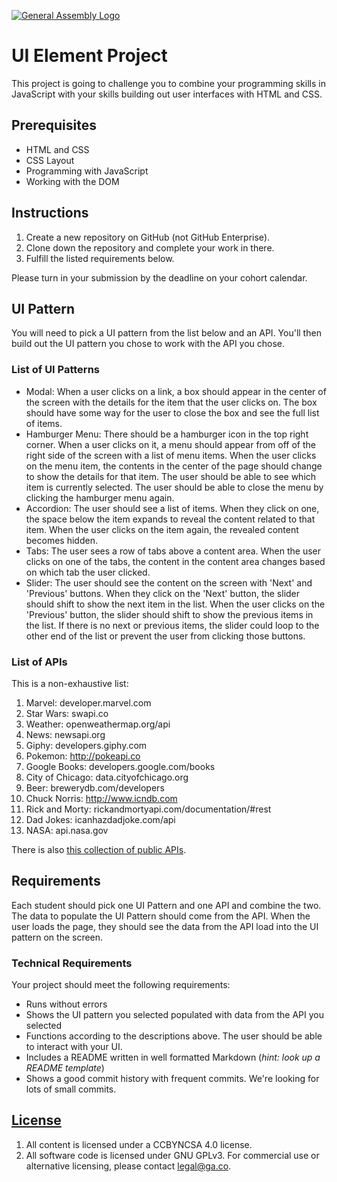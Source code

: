 [![General Assembly Logo](https://camo.githubusercontent.com/1a91b05b8f4d44b5bbfb83abac2b0996d8e26c92/687474703a2f2f692e696d6775722e636f6d2f6b6538555354712e706e67)](https://generalassemb.ly/education/web-development-immersive)

# UI Element Project

This project is going to challenge you to combine your programming skills in
JavaScript with your skills building out user interfaces with HTML and CSS.

## Prerequisites

- HTML and CSS
- CSS Layout
- Programming with JavaScript
- Working with the DOM

## Instructions

1. Create a new repository on GitHub (not GitHub Enterprise).
1. Clone down the repository and complete your work in there.
1. Fulfill the listed requirements below.

Please turn in your submission by the deadline on your cohort calendar.

## UI Pattern

You will need to pick a UI pattern from the list below and an API. You'll then
build out the UI pattern you chose to work with the API you chose.

### List of UI Patterns

* Modal: When a user clicks on a link, a box should appear in the center of the
    screen with the details for the item that the user clicks on. The box should
    have some way for the user to close the box and see the full list of items.
* Hamburger Menu: There should be a hamburger icon in the top right corner. When
    a user clicks on it, a menu should appear from off of the right side of the
    screen with a list of menu items. When the user clicks on the menu item, the
    contents in the center of the page should change to show the details for
    that item. The user should be able to see which item is currently selected.
    The user should be able to close the menu by clicking the hamburger menu
    again.
* Accordion: The user should see a list of items. When they click on one, the
    space below the item expands to reveal the content related to that item.
    When the user clicks on the item again, the revealed content becomes hidden.
* Tabs: The user sees a row of tabs above a content area. When the user clicks
    on one of the tabs, the content in the content area changes based on which
    tab the user clicked.
* Slider: The user should see the content on the screen with 'Next' and
    'Previous' buttons. When they click on the 'Next' button, the slider should
    shift to show the next item in the list. When the user clicks on the
    'Previous' button, the slider should shift to show the previous items in the
    list. If there is no next or previous items, the slider could loop to the
    other end of the list or prevent the user from clicking those buttons.

### List of APIs

This is a non-exhaustive list:

1. Marvel: developer.marvel.com
1. Star Wars: swapi.co
1. Weather: openweathermap.org/api
1. News: newsapi.org
1. Giphy: developers.giphy.com
1. Pokemon: http://pokeapi.co
1. Google Books: developers.google.com/books
1. City of Chicago: data.cityofchicago.org
1. Beer: brewerydb.com/developers
1. Chuck Norris: http://www.icndb.com
1. Rick and Morty: rickandmortyapi.com/documentation/#rest
1. Dad Jokes: icanhazdadjoke.com/api
1. NASA: api.nasa.gov

There is also [this collection of public APIs](https://github.com/public-apis/public-apis).

## Requirements

Each student should pick one UI Pattern and one API and combine the two. The
data to populate the UI Pattern should come from the API. When the user loads
the page, they should see the data from the API load into the UI pattern on the
screen.

### Technical Requirements

Your project should meet the following requirements:

- Runs without errors
- Shows the UI pattern you selected populated with data from the API you selected
- Functions according to the descriptions above. The user should be able to
    interact with your UI.
- Includes a README written in well formatted Markdown (_hint: look up a README
    template_)
- Shows a good commit history with frequent commits. We're looking for lots of
    small commits.

## [License](LICENSE)

1.  All content is licensed under a CC­BY­NC­SA 4.0 license.
1.  All software code is licensed under GNU GPLv3. For commercial use or
    alternative licensing, please contact legal@ga.co.
